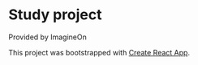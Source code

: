 # Study project 

Provided by ImagineOn

This project was bootstrapped with [Create React App](https://github.com/facebook/create-react-app).
